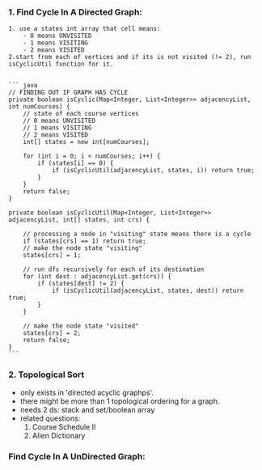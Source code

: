 ### 1. Find Cycle In A Directed Graph:
    1. use a states int array that cell means:
        - 0 means UNVISITED
        - 1 means VISITING
        - 2 means VISITED
    2.start from each of vertices and if its is not visited (!= 2), run isCyclicUtil function for it.


    ``` java
    // FINDING OUT IF GRAPH HAS CYCLE
    private boolean isCyclic(Map<Integer, List<Integer>> adjacencyList, int numCourses) {
        // state of each course vertices
        // 0 means UNVISITED
        // 1 means VISITING
        // 2 means VISITED
        int[] states = new int[numCourses];
        
        for (int i = 0; i < numCourses; i++) {
            if (states[i] == 0) {
                if (isCyclicUtil(adjacencyList, states, i)) return true;
            }
        } 
        return false;  
    }

    private boolean isCyclicUtil(Map<Integer, List<Integer>> adjacencyList, int[] states, int crs) {

        // processing a node in "visiting" state means there is a cycle
        if (states[crs] == 1) return true;
        // make the node state "visiting"
        states[crs] = 1;

        // run dfs recursively for each of its destination
        for (int dest : adjacencyList.get(crs)) {
            if (states[dest] != 2) {
                if (isCyclicUtil(adjacencyList, states, dest)) return true;
            }
        }

        // make the node state "visited"
        states[crs] = 2;
        return false;
    }
    ```

### 2. Topological Sort
- only exists in 'directed acyclic graphps'.
- there might be more than 1 topological ordering for a graph.
- needs 2 ds: stack and set/boolean array
- related questions:
    1. Course Schedule II
    2. Alien Dictionary

### Find Cycle In A UnDirected Graph:

